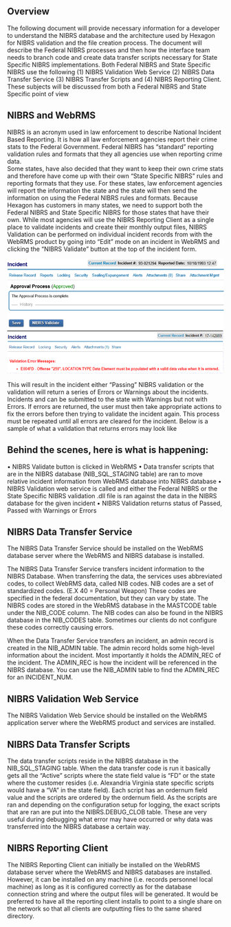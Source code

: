  
 
## Overview
The following document will provide necessary information for a developer to understand the NIBRS database and the architecture used by Hexagon for NIBRS validation and the file creation process.  The document will describe the Federal NIBRS processes and then how the interface team needs to branch code and create data transfer scripts necessary for State Specific NIBRS implementations.  Both Federal NIBRS and State Specific NIBRS use the following (1) NIBRS Validation Web Service (2) NIBRS Data Transfer Service (3) NIBRS Transfer Scripts and (4) NIBRS Reporting Client.  These subjects will be discussed from both a Federal NIBRS and State Specific point of view


## NIBRS and WebRMS
NIBRS is an acronym used in law enforcement to describe National Incident Based Reporting.  It is how all law enforcement agencies report their crime stats to the Federal Government.  Federal NIBRS has “standard” reporting validation rules and formats that they all agencies use when reporting crime data.  
Some states, have also decided that they want to keep their own crime stats and therefore have come up with their own “State Specific NIBRS” rules and reporting formats that they use.  For these states, law enforcement agencies will report the information the state and the state will then send the information on using the Federal NIBRS rules and formats.
Because Hexagon has customers in many states, we need to support both the Federal NIBRS and State Specific NIBRS for those states that have their own.
While most agencies will use the NIBRS Reporting Client as a single place to validate incidents and create their monthly output files, NIBRS Validation can be performed on individual incident records from with the WebRMS product by going into “Edit” mode on an incident in WebRMS and clicking the “NIBRS Validate” button at the top of the incident form.
 
 ![alt text](https://github.com/mtuck/NIBRS/blob/master/img1.png?raw=true)
 ![alt text](https://github.com/mtuck/NIBRS/blob/master/img2.png?raw=true)

This will result in the incident either “Passing” NIBRS validation or the validation will return a series of Errors or Warnings about the incidents.  Incidents and can be submitted to the state with Warnings but not with Errors.  If errors are returned, the user must then take appropriate actions to fix the errors before then trying to validate the incident again.  This process must be repeated until all errors are cleared for the incident.  Below is a sample of what a validation that returns errors may look like
  

## Behind the scenes, here is what is happening:
•	NIBRS Validate button is clicked in WebRMS
•	Data transfer scripts that are in the NIBRS database (NIB_SQL_STAGING table) are ran to move relative incident information from WebRMS database into NIBRS database
•	NIBRS Validation web service is called and either the Federal NIBRS or the State Specific NIBRS validation .dll file is ran against the data in the NIBRS database for the given incident
•	NIBRS Validation returns status of Passed, Passed with Warnings or Errors


## NIBRS Data Transfer Service
The NIBRS Data Transfer Service should be installed on the WebRMS database server where the WebRMS and NIBRS database is installed.

The NIBRS Data Transfer Service transfers incident information to the NIBRS Database.  When transferring the data, the services uses abbreviated codes, to collect WebRMS data, called NIB codes.  NIB codes are a set of standardized codes. (E.X 40 = Personal Weapon) These codes are specified in the federal documentation, but they can vary by state. The NIBRS codes are stored in the WebRMS database in the MASTCODE table under the NIB_CODE column. The NIB codes can also be found in the NIBRS database in the NIB_CODES table. Sometimes our clients do not configure these codes correctly causing errors.  

When the Data Transfer Service transfers an incident, an admin record is created in the NIB_ADMIN table. The admin record holds some high-level information about the incident.  Most importantly it holds the ADMIN_REC of the incident.  The ADMIN_REC is how the incident will be referenced in the NIBRS database.  You can use the NIB_ADMIN table to find the ADMIN_REC for an INCIDENT_NUM.

<INSERT CONFIG FILE VALUE HERE>

## NIBRS Validation Web Service
The NIBRS Validation Web Service should be installed on the WebRMS application server where the WebRMS product and services are installed.
<INSERT CONFIG FILE VALUES HERE>

## NIBRS Data Transfer Scripts
The data transfer scripts reside in the NIBRS database in the NIB_SQL_STAGING table.  When the data transfer code is run it basically gets all the “Active” scripts where the state field value is “FD” or the state where the customer resides (i.e. Alexandria Virginia state specific scripts would have a “VA” in the state field).  Each script has an ordernum field value and the scripts are ordered by the ordernum field.  As the scripts are ran and depending on the configuration setup for logging, the exact scripts that are ran are put into the NIBRS.DEBUG_CLOB table.  These are very useful during debugging what error may have occurred or why data was transferred into the NIBRS database a certain way. 

## NIBRS Reporting Client
The NIBRS Reporting Client can initially be installed on the WebRMS database server where the WebRMS and NIBRS databases are installed.  However, it can be installed on any machine (i.e. records personnel local machine) as long as it is configured correctly as for the database connection string and where the output files will be generated.  It would be preferred to have all the reporting client installs to point to a single share on the network so that all clients are outputting files to the same shared directory.
<INSERT CONFIG FILE VALUES HERE>


